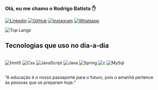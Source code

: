 ### Olá, eu me chamo o Rodrigo Batista ✋

[![Linkedin](https://img.shields.io/badge/LinkedIn-0077B5?style=for-the-badge&logo=linkedin&logoColor=white)](https://www.linkedin.com/in/rodrigo-fernando-b47747148/)
[![GitHub](https://img.shields.io/badge/GitHub-100000?style=for-the-badge&logo=github&logoColor=white)](https://img.shields.io/badge/GitHub-100000?style=for-the-badge&logo=github&logoColor=white)
[![Instagram](https://img.shields.io/badge/Instagram-E4405F?style=for-the-badge&logo=instagram&logoColor=white)](https://instagram.com/eur.fernado)
[![Whatsapp](https://img.shields.io/badge/WhatsApp-25D366?style=for-the-badge&logo=whatsapp&logoColor=white
)](https://wa.me/5511984614532?text=Ol%C3%A1%20Rodrigo%20vim%20atr%C3%A1ves%20do%20seue%20GitHub)



![Top Langs](https://github-readme-stats.vercel.app/api/top-langs/?username=Rodrigonesss&hide_progress=true)


## Tecnologias que uso no dia-a-dia 

<div style="display: inlin_block"> <br/>
<img align="center" alt="html5" src ="https://img.shields.io/badge/HTML5-E34F26?style=for-the-badge&logo=html5&logoColor=white
">
<img align="center" alt="Css" src ="https://img.shields.io/badge/CSS3-1572B6?style=for-the-badge&logo=css3&logoColor=white">
<img align="center" alt="JavaScript" src ="https://img.shields.io/badge/JavaScript-F7DF1E?style=for-the-badge&logo=javascript&logoColor=black">
<img align="center" alt="Java" src ="https://img.shields.io/badge/Java-ED8B00?style=for-the-badge&logo=openjdk&logoColor=white">
<img align="center" alt="Spring" src ="https://img.shields.io/badge/Spring-6DB33F?style=for-the-badge&logo=spring&logoColor=white">
<img align="center" alt="c" src ="https://img.shields.io/badge/C%23-239120?style=for-the-badge&logo=c-sharp&logoColor=white">
<img align="center" alt="MySql" src ="https://img.shields.io/badge/MySQL-00000F?style=for-the-badge&logo=mysql&logoColor=white">
</div><br/>

“A educação é o nosso passaporte para o futuro, pois o amanhã pertence às pessoas que se preparam hoje.”


